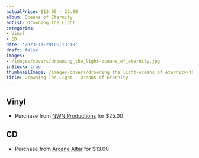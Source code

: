 ```yaml
---
actualPrice: $13.00 - 25.00
album: Oceans of Eternity
artist: Drowning The Light
categories:
- Vinyl
- CD
date: '2023-11-29T06:13:18'
draft: false
images:
- /images/covers/drowning_the_light-oceans_of_eternity.jpg
inStock: true
thumbnailImage: /images/covers/drowning_the_light-oceans_of_eternity-thumb.jpg
title: Drowning The Light - Oceans of Eternity
---
```


## Vinyl
* Purchase from [NWN Productions](http://shop.nwnprod.com/index.php?route=product/product&path=75&product_id=43942&sort=pd.name&order=ASC) for $25.00
## CD
* Purchase from [Arcane Altar](https://arcanealtar.bigcartel.com/product/drowning-the-light-oceans-of-eternity-cd) for $13.00
